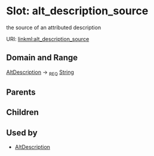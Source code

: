 
# Slot: alt_description_source


the source of an attributed description

URI: [linkml:alt_description_source](https://w3id.org/linkml/alt_description_source)


## Domain and Range

[AltDescription](AltDescription.md) ->  <sub>REQ</sub>
 [String](String.md)

## Parents


## Children


## Used by

 * [AltDescription](AltDescription.md)
